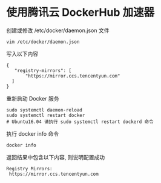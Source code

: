 # 使用腾讯云 DockerHub 加速器

创建或修改 /etc/docker/daemon.json 文件
```
vim /etc/docker/daemon.json
```
写入以下内容
```
{
   "registry-mirrors": [
       "https://mirror.ccs.tencentyun.com"
  ]
}
```
重新启动 Docker 服务
```
sudo systemctl daemon-reload
sudo systemctl restart docker
# Ubuntu16.04 请执行 sudo systemctl restart dockerd 命令
```
执行 docker info 命令
```
docker info
```
返回结果中包含以下内容, 则说明配置成功
```
Registry Mirrors:
 https://mirror.ccs.tencentyun.com
```
